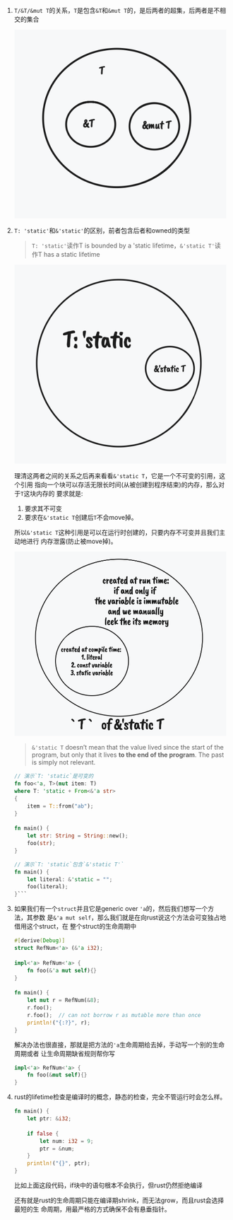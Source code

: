 1. `T/&T/&mut T`的关系，`T`是包含`&T`和`&mut T`的，是后两者的超集，后两者是不相
   交的集合

   ![illustration](https://github.com/SteveLauC/pic/blob/main/Screen%20Shot%202022-04-07%20at%2010.07.27%20AM.png)


2. `T: 'static'`和`&'static'`的区别，前者包含后者和owned的类型

    > `T: 'static'`读作T is bounded by a 'static lifetime，`&'static T'`读作T has a static lifetime

   ![illustration](https://github.com/SteveLauC/pic/blob/main/Screen%20Shot%202022-04-07%20at%2010.31.04%20AM.png)


   理清这两者之间的关系之后再来看看`&'static T`，它是一个不可变的引用，这个引用
   指向一个块可以存活无限长时间(从被创建到程序结束)的内存，那么对于`T`这块内存的
   要求就是:

   1. 要求其不可变
   2. 要求在`&'static T`创建后`T`不会move掉。

   所以`&'static T`这种引用是可以在运行时创建的，只要内存不可变并且我们主动地进行
   内存泄露(防止被move掉)。

   ![illustration](https://github.com/SteveLauC/pic/blob/main/Screen%20Shot%202022-04-07%20at%2011.00.46%20AM.png)

   > `&'static T` doesn’t mean that the value lived since the start of the program,
   > but only that it lives **to the end of the program**. The past is simply not 
   > relevant.

   ```rust
   // 演示`T: 'static`是可变的
   fn foo<'a, T>(mut item: T)
   where T: 'static + From<&'a str> 
   {
       item = T::from("ab");
   }

   fn main() {
       let str: String = String::new();
       foo(str);
   }
   ```

   ```rust
   // 演示`T: 'static`包含`&'static T'`
   fn main() {
       let literal: &'static = "";
       foo(literal);
   }```


5. 如果我们有一个`struct`并且它是generic over `'a`的，然后我们想写一个方法，其参数
   是`&'a mut self`，那么我们就是在向rust说这个方法会可变独占地借用这个struct，在
   整个struct的生命周期中

   ```rust
   #[derive(Debug)]
   struct RefNum<'a> (&'a i32);

   impl<'a> RefNum<'a> {
       fn foo(&'a mut self){}
   }

   fn main() {
       let mut r = RefNum(&8);
       r.foo();
       r.foo();  // can not borrow r as mutable more than once
       println!("{:?}", r);
   }
   ```

   解决办法也很直接，那就是把方法的`'a`生命周期给去掉，手动写一个别的生命周期或者
   让生命周期缺省规则帮你写

   ```rust
   impl<'a> RefNum<'a> {
       fn foo(&mut self){}
   }
   ```


8. rust的lifetime检查是编译时的概念，静态的检查，完全不管运行时会怎么样。

   ```rust
   fn main() {
       let ptr: &i32;

       if false {
           let num: i32 = 9;
           ptr = &num;
       }
       println!("{}", ptr);
   }
   ```

   比如上面这段代码，if块中的语句根本不会执行，但rust仍然拒绝编译

   还有就是rust的生命周期只能在编译期shrink，而无法grow，而且rust会选择最短的生
   命周期，用最严格的方式确保不会有悬垂指针。
